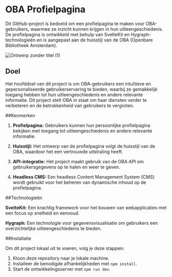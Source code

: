 # OBA Profielpagina

Dit GitHub-project is bedoeld om een profielpagina te maken voor OBA-gebruikers, waarmee ze inzicht kunnen krijgen in hun uitleengeschiedenis. De profielpagina is ontwikkeld met behulp van SvelteKit en Hygraph-technologieën en is aangepast aan de huisstijl van de OBA (Openbare Bibliotheek Amsterdam).

![Ontwerp zonder titel (1)](https://github.com/Trisjan/lose-your-head-the-client-case/assets/54691201/413dad6c-d355-4b5f-ad8f-9b28b57dbd98)


## Doel 

Het hoofddoel van dit project is om OBA-gebruikers een intuïtieve en gepersonaliseerde gebruikerservaring te bieden, waarbij ze gemakkelijk toegang hebben tot hun uitleengeschiedenis en andere relevante informatie. Dit project stelt OBA in staat om haar diensten verder te verbeteren en de betrokkenheid van gebruikers te vergroten.

##Kenmerken
1. **Profielpagina:** Gebruikers kunnen hun persoonlijke profielpagina bekijken met toegang tot uitleengeschiedenis en andere relevante informatie.

2. **Huisstijl:** Het ontwerp van de profielpagina volgt de huisstijl van de OBA, waardoor het een vertrouwde uitstraling heeft.

3. **API-integratie:** Het project maakt gebruik van de OBA API om gebruikersgegevens op te halen en weer te geven.

4. **Headless CMS:** Een headless Content Management System (CMS) wordt gebruikt voor het beheren van dynamische inhoud op de profielpagina.

##Technologieën

**SvelteKit:** Een krachtig framework voor het bouwen van webapplicaties met een focus op snelheid en eenvoud.

**Hygraph:** Een technologie voor gegevensvisualisatie om gebruikers een overzichtelijke uitleengeschiedenis te bieden.

##Installatie

Om dit project lokaal uit te voeren, volg je deze stappen:

1. Kloon deze repository naar je lokale machine.
2. Installeer de benodigde afhankelijkheden met `npm install`.
3. Start de ontwikkelingsserver met `npm run dev`.
 
